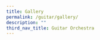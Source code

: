 ```yaml
---
title: Gallery
permalink: /guitar/gallery/
description: ""
third_nav_title: Guitar Orchestra
---
```

